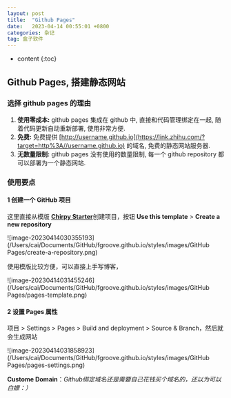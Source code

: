```yaml
---
layout: post
title:  "Github Pages"
date:   2023-04-14 00:55:01 +0800
categories: 杂记
tag: 盒子软件
---
```

* content
{:toc}


## Github Pages, 搭建静态网站

### 选择 github pages 的理由

1. **使用零成本:** github pages 集成在 github 中, 直接和代码管理绑定在一起, 随着代码更新自动重新部署, 使用非常方便.
2. **免费:** 免费提供 [http://username.github.io](https://link.zhihu.com/?target=http%3A//username.github.io) 的域名, 免费的静态网站服务器.
3. **无数量限制:** github pages 没有使用的数量限制, 每一个 github repository 都可以部署为一个静态网站.

### 使用要点

#### 1 创建一个 GitHub 项目

这里直接从模版 [**Chirpy Starter**](https://github.com/cotes2020/chirpy-starter)创建项目，按钮 **Use this template** > **Create a new repository**

![image-20230414030355193](/Users/cai/Documents/GitHub/fgroove.github.io/styles/images/GitHub Pages/create-a-repository.png)

使用模版比较方便，可以直接上手写博客，

![image-20230414031455246](/Users/cai/Documents/GitHub/fgroove.github.io/styles/images/GitHub Pages/pages-template.png)

#### 2 设置 Pages 属性

项目 > Settings > Pages > Build and deployment > Source & Branch，然后就会生成网站

![image-20230414031858923](/Users/cai/Documents/GitHub/fgroove.github.io/styles/images/GitHub Pages/pages-settings.png)

**Custome Domain**：*Github绑定域名还是需要自己花钱买个域名的，还以为可以白嫖：）*
